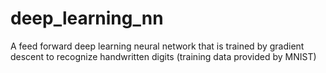 # deep_learning_nn
A feed forward deep learning neural network that is trained by gradient descent to recognize handwritten digits (training data provided by MNIST)
